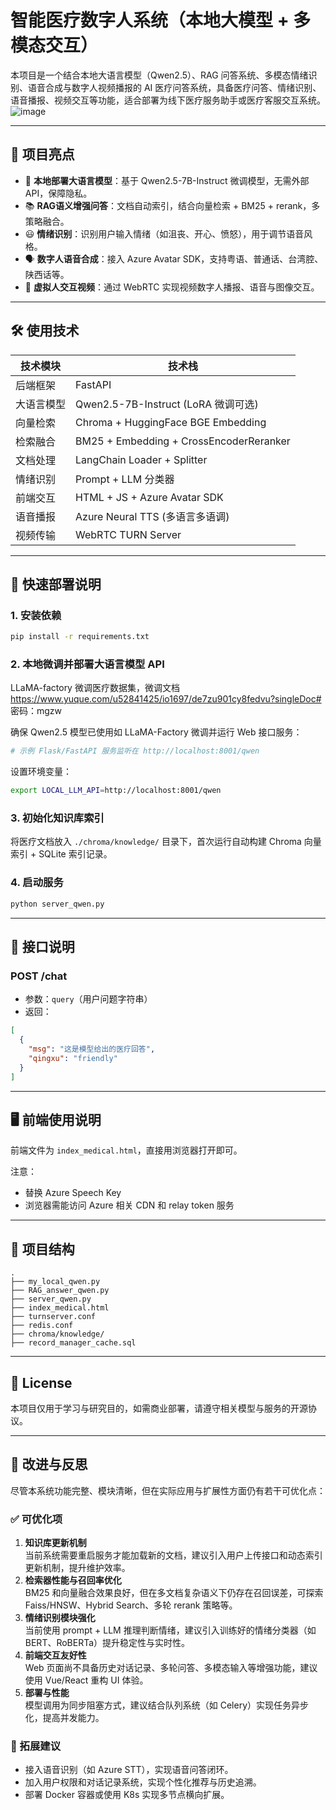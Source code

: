 # 智能医疗数字人系统（本地大模型 + 多模态交互）

本项目是一个结合本地大语言模型（Qwen2.5）、RAG 问答系统、多模态情绪识别、语音合成与数字人视频播报的 AI 医疗问答系统，具备医疗问答、情绪识别、语音播报、视频交互等功能，适合部署为线下医疗服务助手或医疗客服交互系统。
![image](https://github.com/user-attachments/assets/c1fdfcf9-887d-4395-b2c4-59642a1dd67d)

------

## 📌 项目亮点

- 🧠 **本地部署大语言模型**：基于 Qwen2.5-7B-Instruct 微调模型，无需外部API，保障隐私。
- 📚 **RAG语义增强问答**：文档自动索引，结合向量检索 + BM25 + rerank，多策略融合。
- 😃 **情绪识别**：识别用户输入情绪（如沮丧、开心、愤怒），用于调节语音风格。
- 🗣️ **数字人语音合成**：接入 Azure Avatar SDK，支持粤语、普通话、台湾腔、陕西话等。
- 🎥 **虚拟人交互视频**：通过 WebRTC 实现视频数字人播报、语音与图像交互。

------

## 🛠️ 使用技术

| 技术模块   | 技术栈                                  |
| ---------- | --------------------------------------- |
| 后端框架   | FastAPI                                 |
| 大语言模型 | Qwen2.5-7B-Instruct (LoRA 微调可选)     |
| 向量检索   | Chroma + HuggingFace BGE Embedding      |
| 检索融合   | BM25 + Embedding + CrossEncoderReranker |
| 文档处理   | LangChain Loader + Splitter             |
| 情绪识别   | Prompt + LLM 分类器                     |
| 前端交互   | HTML + JS + Azure Avatar SDK            |
| 语音播报   | Azure Neural TTS (多语言多语调)         |
| 视频传输   | WebRTC TURN Server                      |

------

## 🚀 快速部署说明

### 1. 安装依赖

```bash
pip install -r requirements.txt
```

### 2. 本地微调并部署大语言模型 API

LLaMA-factory 微调医疗数据集，微调文档
https://www.yuque.com/u52841425/io1697/de7zu901cy8fedvu?singleDoc#  密码：mgzw

确保 Qwen2.5 模型已使用如 LLaMA-Factory 微调并运行 Web 接口服务：

```bash
# 示例 Flask/FastAPI 服务监听在 http://localhost:8001/qwen
```

设置环境变量：

```bash
export LOCAL_LLM_API=http://localhost:8001/qwen
```

### 3. 初始化知识库索引

将医疗文档放入 `./chroma/knowledge/` 目录下，首次运行自动构建 Chroma 向量索引 + SQLite 索引记录。

### 4. 启动服务

```bash
python server_qwen.py
```

------

## 🧪 接口说明

### POST /chat

- 参数：`query`（用户问题字符串）
- 返回：

```json
[
  {
    "msg": "这是模型给出的医疗回答",
    "qingxu": "friendly"
  }
]
```

------

## 🖥️ 前端使用说明

前端文件为 `index_medical.html`，直接用浏览器打开即可。

注意：

- 替换 Azure Speech Key
- 浏览器需能访问 Azure 相关 CDN 和 relay token 服务

------

## 📁 项目结构

```
.
├── my_local_qwen.py
├── RAG_answer_qwen.py
├── server_qwen.py
├── index_medical.html
├── turnserver.conf
├── redis.conf
├── chroma/knowledge/
├── record_manager_cache.sql
```

------

## 📜 License

本项目仅用于学习与研究目的，如需商业部署，请遵守相关模型与服务的开源协议。

------

## 🧠 改进与反思

尽管本系统功能完整、模块清晰，但在实际应用与扩展性方面仍有若干可优化点：

### ✅ 可优化项

1. **知识库更新机制**  
   当前系统需要重启服务才能加载新的文档，建议引入用户上传接口和动态索引更新机制，提升维护效率。
2. **检索器性能与召回率优化**  
   BM25 和向量融合效果良好，但在多文档复杂语义下仍存在召回误差，可探索 Faiss/HNSW、Hybrid Search、多轮 rerank 策略等。
3. **情绪识别模块强化**  
   当前使用 prompt + LLM 推理判断情绪，建议引入训练好的情绪分类器（如 BERT、RoBERTa）提升稳定性与实时性。
4. **前端交互友好性**  
   Web 页面尚不具备历史对话记录、多轮问答、多模态输入等增强功能，建议使用 Vue/React 重构 UI 体验。
5. **部署与性能**  
   模型调用为同步阻塞方式，建议结合队列系统（如 Celery）实现任务异步化，提高并发能力。

### 🌱 拓展建议

- 接入语音识别（如 Azure STT），实现语音问答闭环。
- 加入用户权限和对话记录系统，实现个性化推荐与历史追溯。
- 部署 Docker 容器或使用 K8s 实现多节点横向扩展。

